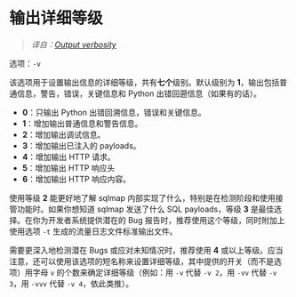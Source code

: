 # 输出详细等级

> *译自：[Output verbosity](https://github.com/sqlmapproject/sqlmap/wiki/Usage#output-verbosity)*

选项：`-v`

该选项用于设置输出信息的详细等级，共有**七个**级别。默认级别为 **1**，输出包括普通信息，警告，错误，关键信息和 Python 出错回遡信息（如果有的话）。

* **0**：只输出 Python 出错回溯信息，错误和关键信息。
* **1**：增加输出普通信息和警告信息。
* **2**：增加输出调试信息。
* **3**：增加输出已注入的 payloads。
* **4**：增加输出 HTTP 请求。
* **5**：增加输出 HTTP 响应头
* **6**：增加输出 HTTP 响应内容。

使用等级 **2** 能更好地了解 sqlmap 内部实现了什么，特别是在检测阶段和使用接管功能时。如果你想知道 sqlmap 发送了什么 SQL payloads，等级 **3** 是最佳选择。在你为开发者系统提供潜在的 Bug 报告时，推荐使用这个等级，同时附加上使用选项 `-t` 生成的流量日志文件标准输出文件。

需要更深入地检测潜在 Bugs 或应对未知情况时，推荐使用 **4** 或以上等级。应当注意，还可以使用该选项的短名称来设置详细等级，其中提供的开关（而不是选项）用字母 `v` 的个数来确定详细等级（例如：用 `-v` 代替 `-v 2`，用 `-vv` 代替 `-v 3`，用 `-vvv` 代替 `-v 4`，依此类推）。
